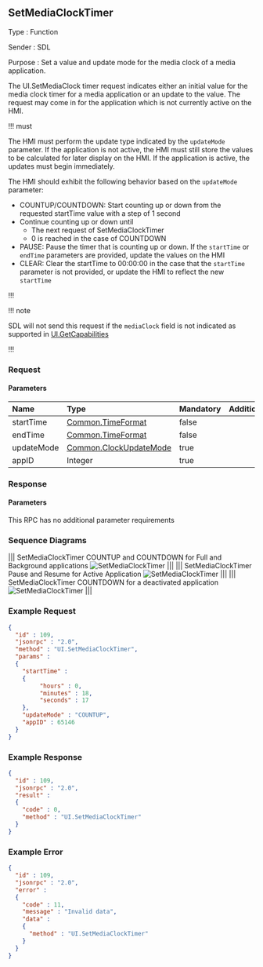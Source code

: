 ## SetMediaClockTimer

Type
: Function

Sender
: SDL

Purpose
: Set a value and update mode for the media clock of a media application.

The UI.SetMediaClock timer request indicates either an initial value for the media clock timer for a media application or an update to the value. The request may come in for the application which is not currently active on the HMI.

!!! must

The HMI must perform the update type indicated by the `updateMode` parameter. If the application is not active, the HMI must still store the values to be calculated for later display on the HMI. If the application is active, the updates must begin immediately.

The HMI should exhibit the following behavior based on the `updateMode` parameter:

  * COUNTUP/COUNTDOWN: Start counting up or down from the requested startTime value with a step of 1 second
  * Continue counting up or down until
    * The next request of SetMediaClockTimer
    * 0 is reached in the case of COUNTDOWN
  * PAUSE: Pause the timer that is counting up or down. If the `startTime` or `endTime` parameters are provided, update the values on the HMI
  * CLEAR: Clear the startTime to 00:00:00 in the case that the `startTime` parameter is not provided, or update the HMI to reflect the new `startTime`

!!!

!!! note

SDL will not send this request if the `mediaClock` field is not indicated as supported in [UI.GetCapabilities](../getcapabilities)

!!!

### Request

#### Parameters

|Name|Type|Mandatory|Additional|
|:---|:---|:--------|:---------|
|startTime|[Common.TimeFormat](../../common/structs/index.md#timeformat)|false||
|endTime|[Common.TimeFormat](../../common/structs/index.md#timeformat)|false||
|updateMode|[Common.ClockUpdateMode](../../common/enums/index.md#clockupdatemode)|true||
|appID|Integer|true||

### Response

#### Parameters

This RPC has no additional parameter requirements

### Sequence Diagrams
|||
SetMediaClockTimer COUNTUP and COUNTDOWN for Full and Background applications
![SetMediaClockTimer](./assets/SetMediaClockTimerUpDownFullBackground.png)
|||
|||
SetMediaClockTimer Pause and Resume for Active Application
![SetMediaClockTimer](./assets/SetMediaClockTimerPauseResumeActive.png)
|||
|||
SetMediaClockTimer COUNTDOWN for a deactivated application
![SetMediaClockTimer](./assets/SetMediaClockTimerDownDeactivate.png)
|||

### Example Request

```json
{
  "id" : 109,
  "jsonrpc" : "2.0",
  "method" : "UI.SetMediaClockTimer",
  "params" :
  {
    "startTime" :
    {
         "hours" : 0,
         "minutes" : 18,
         "seconds" : 17
    },
    "updateMode" : "COUNTUP",
    "appID" : 65146
  }
}
```
### Example Response

```json
{
  "id" : 109,
  "jsonrpc" : "2.0",
  "result" :
  {
    "code" : 0,
    "method" : "UI.SetMediaClockTimer"
  }
}
```

### Example Error

```json
{
  "id" : 109,
  "jsonrpc" : "2.0",
  "error" :
  {
    "code" : 11,
    "message" : "Invalid data",
    "data" :
    {
      "method" : "UI.SetMediaClockTimer"
    }
  }
}
```

